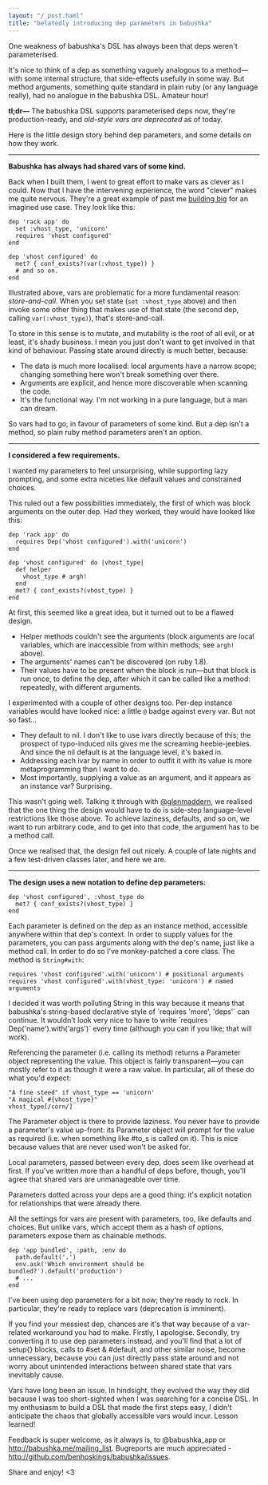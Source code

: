 ```yaml
---
layout: "/_post.haml"
title: "belatedly introducing dep parameters in babushka"
---
```


One weakness of babushka's DSL has always been that deps weren't parameterised.

It's nice to think of a dep as something vaguely analogous to a method&mdash;with some internal structure, that side-effects usefully in some way. But method arguments, something quite standard in plain ruby (or any language really), had no analogue in the babushka DSL. Amateur hour!

**tl;dr&mdash;** The babushka DSL supports parameterised deps now, they're production-ready, and _old-style vars are deprecated_ as of today.

Here is the little design story behind dep parameters, and some details on how they work.

---

**Babushka has always had shared vars of some kind.**

Back when I built them, I went to great effort to make vars as clever as I could. Now that I have the intervening experience, the word "clever" makes me quite nervous. They're a great example of past me [building big](/2012/05/20/fast-well-big-small) for an imagined use case. They look like this:

    dep 'rack app' do
      set :vhost_type, 'unicorn'
      requires 'vhost configured'
    end

    dep 'vhost configured' do
      met? { conf_exists?(var(:vhost_type)) }
      # and so on.
    end

Illustrated above, vars are problematic for a more fundamental reason: _store-and-call_. When you set state (`set :vhost_type` above) and then invoke some other thing that makes use of that state (the second dep, calling `var(:vhost_type)`), that's store-and-call.

To store in this sense is to mutate, and mutability is the root of all evil, or at least, it's shady business. I mean you just don't want to get involved in that kind of behaviour. Passing state around directly is much better, because:

<ul class="pros">
  <li>The data is much more localised: local arguments have a narrow scope; changing something here won't break something over there.</li>
  <li>Arguments are explicit, and hence more discoverable when scanning the code.</li>
  <li>It's the functional way. I'm not working in a pure language, but a man can dream.</li>
</ul>

So vars had to go, in favour of parameters of some kind. But a dep isn't a method, so plain ruby method parameters aren't an option.


---

**I considered a few requirements.**

I wanted my parameters to feel unsurprising, while supporting lazy prompting, and some extra niceties like default values and constrained choices.

This ruled out a few possibilities immediately, the first of which was block arguments on the outer dep. Had they worked, they would have looked like this:

    dep 'rack app' do
      requires Dep('vhost configured').with('unicorn')
    end

    dep 'vhost configured' do |vhost_type|
      def helper
        vhost_type # argh!
      end
      met? { conf_exists?(vhost_type) }
    end

At first, this seemed like a great idea, but it turned out to be a flawed design.

<ul class="cons">
  <li>Helper methods couldn't see the arguments (block arguments are local variables, which are inaccessible from within methods; see <code>argh!</code> above).</li>
  <li>The arguments' names can't be discovered (on ruby 1.8).</li>
  <li>Their values have to be present when the block is run&mdash;but that block is run once, to define the dep, after which it can be called like a method: repeatedly, with different arguments.</li>
</ul>

I experimented with a couple of other designs too. Per-dep instance variables would have looked nice: a little `@` badge against every var. But not so fast...

<ul class="cons">
  <li>They default to nil. I don't like to use ivars directly because of this; the prospect of typo-induced nils gives me the screaming heebie-jeebies. And since the nil default is at the language level, it's baked in.</li>
  <li>Addressing each ivar by name in order to outfit it with its value is more metaprogramming than I want to do.</li>
  <li>Most importantly, supplying a value as an argument, and it appears as an instance var? Surprising.</li>
</ul>

This wasn't going well. Talking it through with [@glenmaddern](http://twitter.com/glenmaddern), we realised that the one thing the design would have to do is side-step language-level restrictions like those above. To achieve laziness, defaults, and so on, we want to run arbitrary code, and to get into that code, the argument has to be a method call.

Once we realised that, the design fell out nicely. A couple of late nights and a few test-driven classes later, and here we are.

---

**The design uses a new notation to define dep parameters:**

    dep 'vhost configured', :vhost_type do
      met? { conf_exists?(vhost_type) }
    end

Each parameter is defined on the dep as an instance method, accessible anywhere within that dep's context. In order to supply values for the parameters, you can pass arguments along with the dep's name, just like a method call. In order to do so I've monkey-patched a core class. The method is `String#with`:

    requires 'vhost configured'.with('unicorn') # positional arguments
    requires 'vhost configured'.with(vhost_type: 'unicorn') # named arguments

<aside>
I decided it was worth polluting String in this way because it means that babushka's string-based declarative style of `requires 'more', 'deps'` can continue. It wouldn't look very nice to have to write `requires Dep('name').with('args')` every time (although you can if you like; that will work).
</aside>

Referencing the parameter (i.e. calling its method) returns a Parameter object representing the value. This object is fairly transparent&mdash;you can mostly refer to it as though it were a raw value. In particular, all of these do what you'd expect:

    "A fine steed" if vhost_type == 'unicorn'
    "A magical #{vhost_type}"
    vhost_type[/corn/]

The Parameter object is there to provide laziness. You never have to provide a parameter's value up-front: its Parameter object will prompt for the value as required (i.e. when something like #to_s is called on it). This is nice because values that are never used won't be asked for.

Local parameters, passed between every dep, does seem like overhead at first. If you've written more than a handful of deps before, though, you'll agree that shared vars are unmanageable over time.

Parameters dotted across your deps are a good thing: it's explicit notation for relationships that were already there.

All the settings for vars are present with parameters, too, like defaults and choices. But unlike vars, which accept them as a hash of options, parameters expose them as chainable methods.

    dep 'app bundled', :path, :env do
      path.default('.')
      env.ask('Which environment should be bundled?').default('production')
      # ...
    end

I've been using dep parameters for a bit now; they're ready to rock. In particular, they're ready to replace vars (deprecation is imminent).

If you find your messiest dep, chances are it's that way because of a var-related workaround you had to make. Firstly, I apologise. Secondly, try converting it to use dep parameters instead, and you'll find that a lot of setup{} blocks, calls to #set & #default, and other similar noise, become unnecessary, because you can just directly pass state around and not worry about unintended interactions between shared state that vars inevitably cause.

Vars have long been an issue. In hindsight, they evolved the way they did because I was too short-sighted when I was searching for a concise DSL. In my enthusiasm to build a DSL that made the first steps easy, I didn't anticipate the chaos that globally accessible vars would incur. Lesson learned!

Feedback is super welcome, as it always is, to @babushka_app or http://babushka.me/mailing_list. Bugreports are much appreciated - http://github.com/benhoskings/babushka/issues.

Share and enjoy! <3

